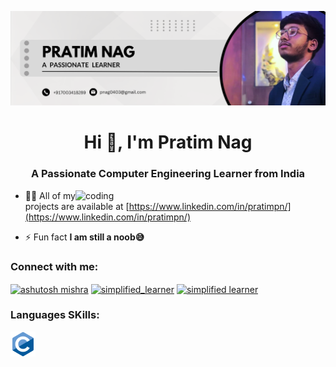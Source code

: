 ![logo](https://github.com/Pratim-Nag/Pratim-Nag/blob/main/Purple%20White%20Marketing%20Manager%20Modern%20Profile%20LinkedIn%20Article%20Cover%20Image.png)
<h1 align="center">Hi 👋, I'm Pratim Nag</h1>
<h3 align="center">A Passionate Computer Engineering Learner from India</h3>

<img align="right" alt="coding" width="400" src="https://user-images.githubusercontent.com/55389276/140866485-8fb1c876-9a8f-4d6a-98dc-08c4981eaf70.gif">



- 👨‍💻 All of my projects are available at [https://www.linkedin.com/in/pratimpn/](https://www.linkedin.com/in/pratimpn/)

- ⚡ Fun fact **I am still a noob😅**

<h3 align="left">Connect with me:</h3>
<p align="left">
<a href="https://www.linkedin.com/in/pratimpn/" target="blank"><img align="center" src="https://raw.githubusercontent.com/rahuldkjain/github-profile-readme-generator/master/src/images/icons/Social/linked-in-alt.svg" alt="ashutosh mishra" height="30" width="40" /></a>
<a href="https://www.instagram.com/pratim_pn/" target="blank"><img align="center" src="https://raw.githubusercontent.com/rahuldkjain/github-profile-readme-generator/master/src/images/icons/Social/instagram.svg" alt="simplified_learner" height="30" width="40" /></a>
<a href="https://www.youtube.com/channel/UCnK1sHJ9ONoAP1g1qA03H2w" target="blank"><img align="center" src="https://raw.githubusercontent.com/rahuldkjain/github-profile-readme-generator/master/src/images/icons/Social/youtube.svg" alt="simplified learner" height="30" width="40" /></a>
</p>

<h3 align="left">Languages SKills:</h3>
<p align="left">
  <a href="https://www.cprogramming.com/" target="_blank" rel="noreferrer">
    <img src="https://raw.githubusercontent.com/devicons/devicon/master/icons/c/c-original.svg" alt="c" width="40" height="40"/>
  </a>
</p>



